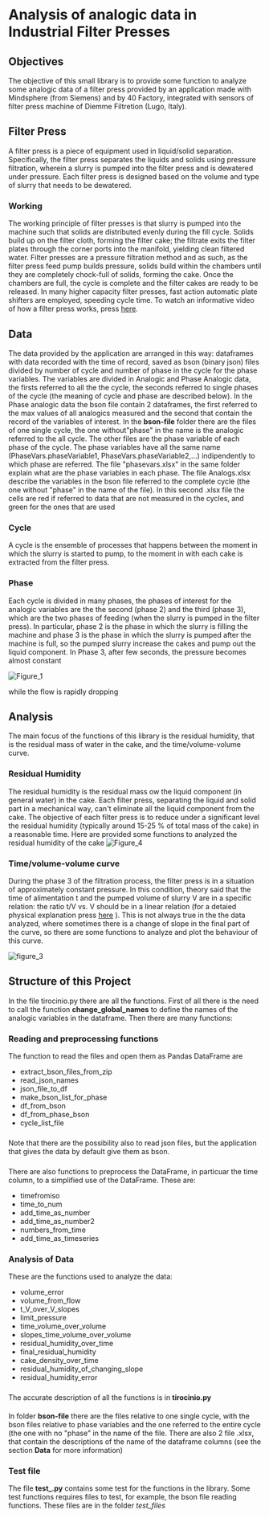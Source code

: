 # Analysis of analogic data in Industrial Filter Presses
## Objectives
The objective of this small library is to provide some function to analyze some analogic data of a filter press provided by an application made with Mindsphere (from Siemens) and by 40 Factory, integrated with sensors of filter press machine of Diemme Filtretion (Lugo, Italy).
## Filter Press
A filter press is a piece of equipment used in liquid/solid separation. 
Specifically, the filter press separates the liquids and solids using pressure filtration, 
wherein a slurry is pumped into the filter press and is dewatered under pressure. 
Each filter press is designed based on the volume and type of slurry that needs to be dewatered.
### Working
The working principle of filter presses is that slurry is pumped into the machine such that solids are distributed evenly during the fill cycle. 
Solids build up on the filter cloth, forming the filter cake; 
the filtrate exits the filter plates through the corner ports into the manifold, yielding clean filtered water.
Filter presses are a pressure filtration method and as such, as the filter press feed pump builds pressure, 
solids build within the chambers until they are completely chock-full of solids, forming the cake. 
Once the chambers are full, the cycle is complete and the filter cakes are ready to be released. 
In many higher capacity filter presses, fast action automatic plate shifters are employed, speeding cycle time.
To watch an informative video of how a filter press works, press [here](https://www.youtube.com/watch?v=UguqOosjrTc&ab_channel=Prolific3DTech).

## Data
The data provided by the application are  arranged in this way: dataframes with data recorded with the time of record, saved as bson (binary json) files divided by number of cycle and number of phase in the cycle for the phase variables. The variables are divided in Analogic and Phase Analogic data, the firsts referred to all the the cycle, the seconds referred to single phases of the cycle (the meaning of cycle and phase are described below). In the Phase analogic data the bson file contain 2 dataframes, the first referred to the max values of all analogics measured and the second that contain the record of the variables of interest. In the **bson-file** folder there are the files of one single cycle, the one without"phase" in the name is the analogic referred to the all cycle. The other files are the phase variable of each phase of the cycle. The phase variables have all the same name (PhaseVars.phaseVariable1, PhaseVars.phaseVariable2,...) indipendently to which phase are referred. The file "phasevars.xlsx" in the same folder explain what are the phase variables in each phase. The file Analogs.xlsx describe the variables in the bson file referred to the complete cycle (the one without "phase" in the name of the file). In this second .xlsx file the cells are red if referred to data that are not measured in the cycles, and green for the ones that are used
### Cycle
A cycle is the ensemble of processes that happens between the moment in which the slurry is started to pump, to the moment in with each cake is extracted from the filter press.
### Phase
Each cycle is divided in many phases, the phases of interest for the analogic variables are the the second (phase 2) and the third (phase 3), which are the two phases of feeding (when the slurry is pumped in the filter press). In particular, phase 2 is the phase in which the slurry is filling the machine and phase 3 is the phase in which the slurry is pumped after the machine is full, so the pumped slurry increase the cakes and pump out the liquid component.  In Phase 3, after few seconds, the pressure becomes almost constant 


![Figure_1](https://user-images.githubusercontent.com/48355728/162576060-57c991f9-d761-4f83-85aa-c32780a16325.png)



while the flow is rapidly dropping


## Analysis 
The main focus of the functions of this library is the residual humidity, that is the residual mass of water in the cake, and the time/volume-volume curve.
### Residual Humidity
The residual humidity is the residual mass ow the liquid component (in general water) in the cake. Each filter press, separating the liquid and solid part in a mechanical way, can't eliminate all the liquid component from the cake. The objective of each filter press is to reduce under a significant level the residual humidity
(typically around 15-25 % of total mass of the cake) in a reasonable time. Here are provided some functions to analyzed the residual humidity of the cake 
![Figure_4](https://user-images.githubusercontent.com/48355728/162576143-0a0576bd-e43c-4ed2-b1cc-3152643b5c91.png)

### Time/volume-volume curve
During the phase 3 of the filtration process, the filter press is in a situation of approximately constant pressure. In this condition, theory said that the time of alimentation t and the pumped volume of slurry V are in a specific relation: the ratio t/V vs. V should be in a linear relation (for a detaied physical explanation press [here](https://scholar.cu.edu.eg/?q=magdi/files/chapter_8_filtration.pdf) ). This is not always true in the the data analyzed, where sometimes there is a change of slope in the final part of the curve, so there are some functions to analyze and plot the behaviour of this curve.

![figure_3](https://user-images.githubusercontent.com/48355728/162017792-a0e6e50b-3e6e-44b2-ba3c-13dd6f6a794f.png)

## Structure of this Project

In the file tirocinio.py there are all the functions. First of all there is the need to call the function **change_global_names** to define the names of the analogic variables in the dataframe. Then there are many functions: 
### Reading and preprocessing functions
The function to read the files and open them as Pandas DataFrame are
- extract_bson_files_from_zip
- read_json_names
- json_file_to_df
- make_bson_list_for_phase
- df_from_bson
- df_from_phase_bson
- cycle_list_file
###
Note that there are the possibility also to read json files, but the application that gives the data by default give them as bson.
###
There are also functions to preprocess the DataFrame, in particuar the time column, to a simplified use of the DataFrame. These are:

- timefromiso
- time_to_num
- add_time_as_number
- add_time_as_number2
- numbers_from_time
- add_time_as_timeseries
### Analysis of Data
These are the functions used to analyze the data:
- volume_error
- volume_from_flow
- t_V_over_V_slopes
- limit_pressure
- time_volume_over_volume
- slopes_time_volume_over_volume
- residual_humidity_over_time
- final_residual_humidity
- cake_density_over_time
- residual_humidity_of_changing_slope
- residual_humidity_error
###
The accurate description of all the functions is in **tirocinio.py** 
####
In folder **bson-file** there are the files relative to one single cycle, with the bson files relative to phase variables and the one referred to the entire cycle (the one with no "phase" in the name of the file. There are also 2 file .xlsx, that contain the descriptions of the name of the dataframe columns (see the section **Data** for more information)

### Test file
The file **test_.py** contains some test for the functions in the library. Some test functions requires files to test, for example, the bson file reading functions. These files are in the folder *test_files* 
